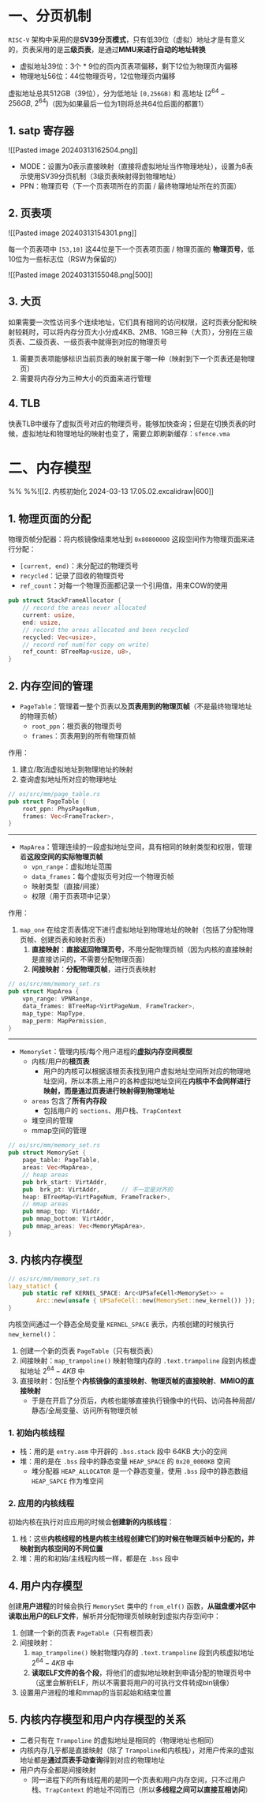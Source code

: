 # 一、分页机制

`RISC-V` 架构中采用的是**SV39分页模式**，只有低39位（虚拟）地址才是有意义的，页表采用的是**三级页表**，是通过**MMU来进行自动的地址转换**

* 虚拟地址39位：3个 * 9位的页内页表项偏移，剩下12位为物理页内偏移
* 物理地址56位：44位物理页号，12位物理页内偏移

虚拟地址总共512GB（39位），分为低地址 `[0,256GB)` 和 高地址 $[2^{64}-256GB,\ 2^{64})$（因为如果最后一位为1则将总共64位后面的都置1）

## 1. satp 寄存器

![[Pasted image 20240313162504.png]]

* MODE：设置为0表示直接映射（直接将虚拟地址当作物理地址），设置为8表示使用SV39分页机制（3级页表映射得到物理地址）
* PPN：物理页号（下一个页表项所在的页面 / 最终物理地址所在的页面）

## 2. 页表项

![[Pasted image 20240313154301.png]]

每一个页表项中 `[53,10]` 这44位是下一个页表项页面 / 物理页面的 **物理页号**，低10位为一些标志位（RSW为保留的）

![[Pasted image 20240313155048.png|500]]

## 3. 大页

如果需要一次性访问多个连续地址，它们具有相同的访问权限，这时页表分配和映射较耗时，可以将内存分页大小分成4KB、2MB、1GB三种（大页），分别在三级页表、二级页表、一级页表中就得到对应的物理页号

1. 需要页表项能够标识当前页表的映射属于哪一种（映射到下一个页表还是物理页）
2. 需要将内存分为三种大小的页面来进行管理

## 4. TLB

快表TLB中缓存了虚拟页号对应的物理页号，能够加快查询；但是在切换页表的时候，虚拟地址和物理地址的映射也变了，需要立即刷新缓存：`sfence.vma`

# 二、内存模型  

%%  %%![[2. 内核初始化 2024-03-13 17.05.02.excalidraw|600]]

## 1. 物理页面的分配

物理页帧分配器：将内核镜像结束地址到 `0x80800000` 这段空间作为物理页面来进行分配：

* `[current, end)`：未分配过的物理页号
* `recycled`：记录了回收的物理页号
* `ref_count`：对每一个物理页面都记录一个引用值，用来COW的使用

```rust
pub struct StackFrameAllocator {
    // record the areas never allocated
    current: usize,
    end: usize,
    // record the areas allocated and been recycled
    recycled: Vec<usize>,
    // record ref num(for copy on write)
    ref_count: BTreeMap<usize, u8>,
}
```

## 2. 内存空间的管理

* `PageTable`：管理着一整个页表以及**页表用到的物理页帧**（不是最终物理地址的物理页帧）
	* `root_ppn`：根页表的物理页号
	* `frames`：页表用到的所有物理页帧

作用：

1. 建立/取消虚拟地址到物理地址的映射
2. 查询虚拟地址所对应的物理地址

```rust
// os/src/mm/page_table.rs
pub struct PageTable {
    root_ppn: PhysPageNum,
    frames: Vec<FrameTracker>,
}
```

---

* `MapArea`：管理连续的一段虚拟地址空间，具有相同的映射类型和权限，管理着**这段空间的实际物理页帧**
	* `vpn_range`：虚拟地址范围
	* `data_frames`：每个虚拟页号对应一个物理页帧
	* 映射类型（直接/间接）
	* 权限（用于页表项中记录）

作用：

1. `map_one` 在给定页表情况下进行虚拟地址到物理地址的映射（包括了分配物理页帧、创建页表和映射页表）
	1. **直接映射**：**直接返回物理页号**，不用分配物理页帧（因为内核的直接映射是直接访问的，不需要分配物理页面）
	2. **间接映射**：**分配物理页帧**，进行页表映射

```rust
// os/src/mm/memory_set.rs
pub struct MapArea {
    vpn_range: VPNRange,
    data_frames: BTreeMap<VirtPageNum, FrameTracker>,
    map_type: MapType,
    map_perm: MapPermission,
}
```

---

* `MemorySet`：管理内核/每个用户进程的**虚拟内存空间模型**
	* 内核/用户的**根页表**
		* 用户的内核可以根据该根页表找到用户虚拟地址空间所对应的物理地址空间，所以本质上用户的各种虚拟地址空间在**内核中不会同样进行映射，而是通过页表进行映射得到物理地址**
	* `areas` 包含了**所有内存段**
		* 包括用户的 `sections`、用户栈、`TrapContext`
	* 堆空间的管理
	* mmap空间的管理

```rust
// os/src/mm/memory_set.rs
pub struct MemorySet {
    page_table: PageTable,
    areas: Vec<MapArea>,
    // heap areas
    pub brk_start: VirtAddr,
    pub  brk_pt: VirtAddr,      // 不一定是对齐的
    heap: BTreeMap<VirtPageNum, FrameTracker>,
    // mmap areas
    pub mmap_top: VirtAddr,
    pub mmap_bottom: VirtAddr,
    pub mmap_areas: Vec<MemoryMapArea>,
}
```

## 3. 内核内存模型

```rust
// os/src/mm/memory_set.rs
lazy_static! {
    pub static ref KERNEL_SPACE: Arc<UPSafeCell<MemorySet>> =
        Arc::new(unsafe { UPSafeCell::new(MemorySet::new_kernel()) });
}
```

内核空间通过一个静态全局变量 `KERNEL_SPACE` 表示，内核创建的时候执行 `new_kernel()`：

1. 创建一个新的页表 `PageTable`（只有根页表）
2. 间接映射：`map_trampoline()` 映射物理内存的 `.text.trampoline` 段到内核虚拟地址 $2^{64}-4KB$ 中
3. 直接映射：包括整个**内核镜像的直接映射**、**物理页帧的直接映射**、**MMIO的直接映射**
	* 于是在开启了分页后，内核也能够直接执行镜像中的代码、访问各种局部/静态/全局变量、访问所有物理页帧

### 1. 初始内核线程

* 栈：用的是 `entry.asm` 中开辟的 `.bss.stack` 段中 64KB 大小的空间
* 堆：用的是在 `.bss` 段中的静态变量 `HEAP_SPACE` 的 `0x20_0000KB` 空间
	* 堆分配器 `HEAP_ALLOCATOR` 是一个静态变量，使用 `.bss` 段中的静态数组 `HEAP_SAPCE` 作为堆空间

### 2. 应用的内核线程

初始内核在执行对应应用的时候会**创建新的内核线程**：

1. 栈：这些**内核线程的栈是内核主线程创建它们的时候在物理页帧中分配的，并映射到内核空间的不同位置**
2. 堆：用的和初始/主线程内核一样，都是在 `.bss` 段中

## 4. 用户内存模型

创建**用户进程**的时候会执行 `MemorySet` 类中的 `from_elf()` 函数，**从磁盘缓冲区中读取出用户的ELF文件**，解析并分配物理页帧映射到虚拟内存空间中：

1. 创建一个新的页表 `PageTable`（只有根页表）
2. 间接映射：
	1. `map_trampoline()` 映射物理内存的 `.text.trampoline` 段到内核虚拟地址 $2^{64}-4KB$ 中
	2. **读取ELF文件的各个段**，将他们的虚拟地址映射到申请分配的物理页号中（这里会解析ELF，所以不需要将用户的可执行文件转成bin镜像）
3. 设置用户进程的堆和mmap的当前起始和结束位置

## 5. 内核内存模型和用户内存模型的关系

* 二者只有在 `Trampoline` 的虚拟地址是相同的（物理地址也相同）
* 内核内存几乎都是直接映射（除了 `Trampoline`和内核栈），对用户传来的虚拟地址都是**通过页表手动查询**得到对应的物理地址
* 用户内存全都是间接映射
	* 同一进程下的所有线程用的是同一个页表和用户内存空间，只不过用户栈、`TrapContext` 的地址不同而已（所以**多线程之间可以直接互相访问**）